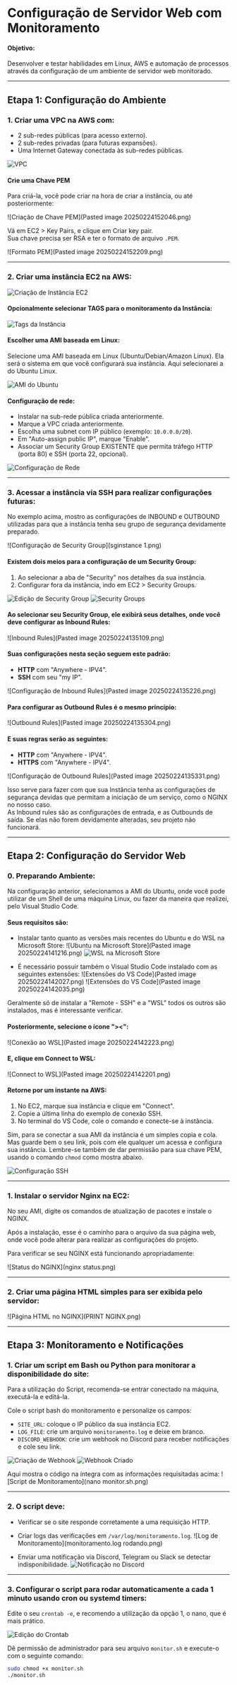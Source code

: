 # Configuração de Servidor Web com Monitoramento

#### Objetivo:
Desenvolver e testar habilidades em Linux, AWS e automação de processos através da configuração de um ambiente de servidor web monitorado.

---

## Etapa 1: Configuração do Ambiente

### 1. Criar uma VPC na AWS com:
- 2 sub-redes públicas (para acesso externo).
- 2 sub-redes privadas (para futuras expansões).
- Uma Internet Gateway conectada às sub-redes públicas.

![VPC](vpc.png)

#### Crie uma Chave PEM
Para criá-la, você pode criar na hora de criar a instância, ou até posteriormente:

![Criação de Chave PEM](Pasted image 20250224152046.png)

Vá em EC2 > Key Pairs, e clique em Criar key pair.  
Sua chave precisa ser RSA e ter o formato de arquivo `.PEM`.

![Formato PEM](Pasted image 20250224152209.png)

---

### 2. Criar uma instância EC2 na AWS:
![Criação de Instância EC2](launchinstance.png)

#### Opcionalmente selecionar TAGS para o monitoramento da Instância:
![Tags da Instância](tags.png)

#### Escolher uma AMI baseada em Linux:
Selecione uma AMI baseada em Linux (Ubuntu/Debian/Amazon Linux). Ela será o sistema em que você configurará sua instância. Aqui selecionarei a do Ubuntu Linux.

![AMI do Ubuntu](ami.png)

#### Configuração de rede:
- Instalar na sub-rede pública criada anteriormente.
- Marque a VPC criada anteriormente.
- Escolha uma subnet com IP público (exemplo: `10.0.0.0/20`).
- Em "Auto-assign public IP", marque "Enable".
- Associar um Security Group EXISTENTE que permita tráfego HTTP (porta 80) e SSH (porta 22, opcional).

![Configuração de Rede](networkinstance.png)

---

### 3. Acessar a instância via SSH para realizar configurações futuras:
No exemplo acima, mostro as configurações de INBOUND e OUTBOUND utilizadas para que a instância tenha seu grupo de segurança devidamente preparado.

![Configuração de Security Group](sginstance 1.png)

#### Existem dois meios para a configuração de um Security Group:
1. Ao selecionar a aba de "Security" nos detalhes da sua instância.
2. Configurar fora da instância, indo em EC2 > Security Groups.

![Edição de Security Group](instanceseditsg.png)
![Security Groups](sg.png)

#### Ao selecionar seu Security Group, ele exibirá seus detalhes, onde você deve configurar as Inbound Rules:
![Inbound Rules](Pasted image 20250224135109.png)

#### Suas configurações nesta seção seguem este padrão:
- **HTTP** com "Anywhere - IPV4".
- **SSH** com seu "my IP".

![Configuração de Inbound Rules](Pasted image 20250224135226.png)

#### Para configurar as Outbound Rules é o mesmo princípio:
![Outbound Rules](Pasted image 20250224135304.png)

#### E suas regras serão as seguintes:
- **HTTP** com "Anywhere - IPV4".
- **HTTPS** com "Anywhere - IPV4".

![Configuração de Outbound Rules](Pasted image 20250224135331.png)

Isso serve para fazer com que sua Instância tenha as configurações de segurança devidas que permitam a iniciação de um serviço, como o NGINX no nosso caso.  
As Inbound rules são as configurações de entrada, e as Outbounds de saída. Se elas não forem devidamente alteradas, seu projeto não funcionará.

---

## Etapa 2: Configuração do Servidor Web

### 0. Preparando Ambiente:
Na configuração anterior, selecionamos a AMI do Ubuntu, onde você pode utilizar de um Shell de uma máquina Linux, ou fazer da maneira que realizei, pelo Visual Studio Code.

#### Seus requisitos são:
- Instalar tanto quanto as versões mais recentes do Ubuntu e do WSL na Microsoft Store:
![Ubuntu na Microsoft Store](Pasted image 20250224141216.png)
![WSL na Microsoft Store](WSL.png)

- É necessário possuir também o Visual Studio Code instalado com as seguintes extensões:
![Extensões do VS Code](Pasted image 20250224142027.png)
![Extensões do VS Code](Pasted image 20250224142035.png)

Geralmente só de instalar a "Remote - SSH" e a "WSL" todos os outros são instalados, mas é interessante verificar.

#### Posteriormente, selecione o ícone "><":
![Conexão ao WSL](Pasted image 20250224142223.png)

#### E, clique em Connect to WSL:
![Connect to WSL](Pasted image 20250224142201.png)

#### Retorne por um instante na AWS:
1. No EC2, marque sua instância e clique em "Connect".
2. Copie a última linha do exemplo de conexão SSH.
3. No terminal do VS Code, cole o comando e conecte-se à instância.

Sim, para se conectar a sua AMI da instância é um simples copia e cola. Mas guarde bem o seu link, pois com ele qualquer um acessa e configura sua instância. Lembre-se também de dar permissão para sua chave PEM, usando o comando `chmod` como mostra abaixo.

![Configuração SSH](configssh.png)

---

### 1. Instalar o servidor Nginx na EC2:
No seu AMI, digite os comandos de atualização de pacotes e instale o NGINX.

Após a instalação, esse é o caminho para o arquivo da sua página web, onde você pode alterar para realizar as configurações do projeto.

Para verificar se seu NGINX está funcionando apropriadamente:

![Status do NGINX](nginx status.png)

---

### 2. Criar uma página HTML simples para ser exibida pelo servidor:
![Página HTML no NGINX](PRINT NGINX.png)

---

## Etapa 3: Monitoramento e Notificações

### 1. Criar um script em Bash ou Python para monitorar a disponibilidade do site:
Para a utilização do Script, recomenda-se entrar conectado na máquina, executá-la e editá-la.

Cole o script bash do monitoramento e personalize os campos:
- `SITE_URL`: coloque o IP público da sua instância EC2.
- `LOG_FILE`: crie um arquivo `monitoramento.log` e deixe em branco.
- `DISCORD_WEBHOOK`: crie um webhook no Discord para receber notificações e cole seu link.

![Criação de Webhook](criarwebhook.png)
![Webhook Criado](webhookcriado.png)

Aqui mostra o código na íntegra com as informações requisitadas acima:
![Script de Monitoramento](nano monitor.sh.png)

---

### 2. O script deve:
- Verificar se o site responde corretamente a uma requisição HTTP.
- Criar logs das verificações em `/var/log/monitoramento.log`.
![Log de Monitoramento](monitoramento.log rodando.png)

- Enviar uma notificação via Discord, Telegram ou Slack se detectar indisponibilidade.
![Notificação no Discord](discordnotifc.png)

---

### 3. Configurar o script para rodar automaticamente a cada 1 minuto usando cron ou systemd timers:
Edite o seu `crontab -e`, e recomendo a utilização da opção 1, o nano, que é mais prático.

![Edição do Crontab](crontabnano.png)

Dê permissão de administrador para seu arquivo `monitor.sh` e execute-o com o seguinte comando:

```bash
sudo chmod +x monitor.sh
./monitor.sh
